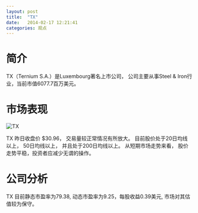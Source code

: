 ```yaml
---
layout: post
title:  "TX"
date:   2014-02-17 12:21:41
categories: 观点
---
```


# 简介
TX（Ternium S.A.）是Luxembourg著名上市公司，
公司主要从事Steel & Iron行业，当前市值6077.7百万美元。

# 市场表现

![TX](http://finviz.com/chart.ashx?t=TX&ty=c&ta=1&p=d&s=l)

TX 昨日收盘价 $30.96，
交易量较正常情况有所放大。
目前股价处于20日均线以上，
50日均线以上，
并且处于200日均线以上。
从短期市场走势来看，
股价走势平稳，投资者应减少无谓的操作。

# 公司分析
TX 目前静态市盈率为79.38, 动态市盈率为9.25，每股收益0.39美元,
市场对其估值较为保守。
